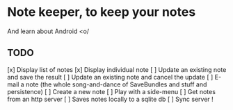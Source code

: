# Note keeper, to keep your notes

And learn about Android <o/

## TODO
[x] Display list of notes
[x] Display individual note
[ ] Update an existing note and save the result
[ ] Update an existing note and cancel the update
[ ] E-mail a note (the whole song-and-dance of SaveBundles and stuff and persistence)
[ ] Create a new note
[ ] Play with a side-menu
[ ] Get notes from an http server
[ ] Saves notes locally to a sqlite db
[ ] Sync server !
